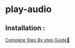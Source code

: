 # play-audio
## Installation :
<a href = "https://www.learntermux.tech/2020/02/Play-Music-in-Termux.html">Complete Step By step Guide👾</a>

